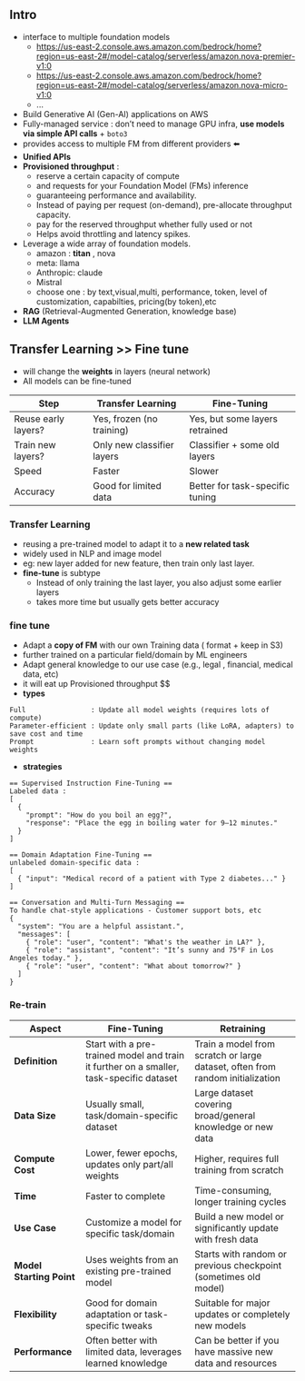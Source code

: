 ## Intro
- interface to multiple foundation models
    - https://us-east-2.console.aws.amazon.com/bedrock/home?region=us-east-2#/model-catalog/serverless/amazon.nova-premier-v1:0 
    - https://us-east-2.console.aws.amazon.com/bedrock/home?region=us-east-2#/model-catalog/serverless/amazon.nova-micro-v1:0
    - ...
- Build Generative AI (Gen-AI) applications on AWS
- Fully-managed service : don’t need to manage GPU infra, **use models via simple API calls** + `boto3`
- provides access to multiple FM from different providers ⬅️
- **Unified APIs**
- **Provisioned throughput** : 
    - reserve a certain capacity of compute 
    - and requests for your Foundation Model (FMs) inference
    - guaranteeing performance and availability.
    - Instead of paying per request (on-demand), pre-allocate throughput capacity.
    - pay for the reserved throughput whether fully used or not
    - Helps avoid throttling and latency spikes.
- Leverage a wide array of foundation models.
    - amazon : **titan** , nova
    - meta: llama
    - Anthropic: claude
    - Mistral
    - choose one : by text,visual,multi, performance, token, level of customization, capabilties, pricing(by token),etc
- **RAG** (Retrieval-Augmented Generation, knowledge base)
- **LLM Agents**

## Transfer Learning >> Fine tune

- will change the **weights** in layers (neural network)
- All models can be fine-tuned

| Step                | Transfer Learning          | Fine-Tuning                     |
| ------------------- | -------------------------- | ------------------------------- |
| Reuse early layers? | Yes, frozen (no training)  | Yes, but some layers retrained  |
| Train new layers?   | Only new classifier layers | Classifier + some old layers    |
| Speed               | Faster                     | Slower                          |
| Accuracy            | Good for limited data      | Better for task-specific tuning |

### **Transfer Learning**
- reusing a pre-trained model to adapt it to a **new related task**
- widely used in NLP and image model
- eg: new layer added for new feature, then train only last layer.
- **fine-tune** is subtype
    - Instead of only training the last layer, you also adjust some earlier layers
    - takes more time but usually gets better accuracy

### fine tune
- Adapt a **copy of FM** with our own Training data ( format +  keep in S3)
- further trained on a particular field/domain by ML engineers
- Adapt general knowledge to our use case (e.g., legal , financial, medical data, etc)
- it will eat up Provisioned throughput $$
- **types**
```
Full                : Update all model weights (requires lots of compute)
Parameter-efficient : Update only small parts (like LoRA, adapters) to save cost and time
Prompt              : Learn soft prompts without changing model weights
```
- **strategies**
```
== Supervised Instruction Fine-Tuning ==
Labeled data :
[
  {
    "prompt": "How do you boil an egg?",
    "response": "Place the egg in boiling water for 9–12 minutes."
  }
]

== Domain Adaptation Fine-Tuning ==
unlabeled domain-specific data :
[
  { "input": "Medical record of a patient with Type 2 diabetes..." }
]

== Conversation and Multi-Turn Messaging ==
To handle chat-style applications - Customer support bots, etc
{
  "system": "You are a helpful assistant.",
  "messages": [
    { "role": "user", "content": "What's the weather in LA?" },
    { "role": "assistant", "content": "It’s sunny and 75°F in Los Angeles today." },
    { "role": "user", "content": "What about tomorrow?" }
  ]
}

```

### Re-train

| Aspect                   | Fine-Tuning                                                                             | Retraining                                                                    |
| ------------------------ | --------------------------------------------------------------------------------------- | ----------------------------------------------------------------------------- |
| **Definition**           | Start with a pre-trained model and train it further on a smaller, task-specific dataset | Train a model from scratch or large dataset, often from random initialization |
| **Data Size**            | Usually small, task/domain-specific dataset                                             | Large dataset covering broad/general knowledge or new data                    |
| **Compute Cost**         | Lower, fewer epochs, updates only part/all weights                                      | Higher, requires full training from scratch                                   |
| **Time**                 | Faster to complete                                                                      | Time-consuming, longer training cycles                                        |
| **Use Case**             | Customize a model for specific task/domain                                              | Build a new model or significantly update with fresh data                     |
| **Model Starting Point** | Uses weights from an existing pre-trained model                                         | Starts with random or previous checkpoint (sometimes old model)               |
| **Flexibility**          | Good for domain adaptation or task-specific tweaks                                      | Suitable for major updates or completely new models                           |
| **Performance**          | Often better with limited data, leverages learned knowledge                             | Can be better if you have massive new data and resources                      |

